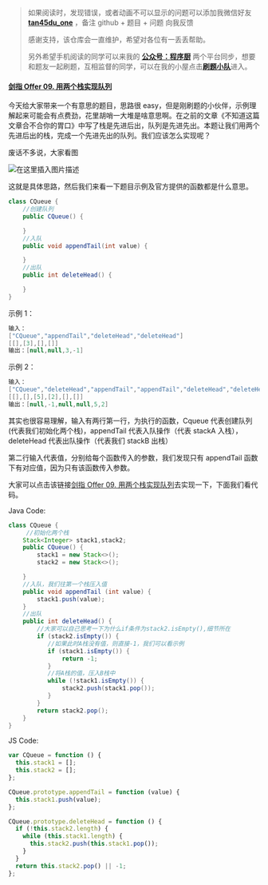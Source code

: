 > 如果阅读时，发现错误，或者动画不可以显示的问题可以添加我微信好友 **[tan45du_one](https://raw.githubusercontent.com/tan45du/tan45du.github.io/master/个人微信.15egrcgqd94w.jpg)** ，备注 github + 题目 + 问题 向我反馈
>
> 感谢支持，该仓库会一直维护，希望对各位有一丢丢帮助。
>
> 另外希望手机阅读的同学可以来我的 <u>[**公众号：程序厨**](https://raw.githubusercontent.com/tan45du/test/master/微信图片_20210320152235.2pthdebvh1c0.png)</u> 两个平台同步，想要和题友一起刷题，互相监督的同学，可以在我的小屋点击<u>[**刷题小队**](https://raw.githubusercontent.com/tan45du/test/master/微信图片_20210320152235.2pthdebvh1c0.png)</u>进入。

#### [剑指 Offer 09. 用两个栈实现队列](https://leetcode-cn.com/problems/yong-liang-ge-zhan-shi-xian-dui-lie-lcof/)

今天给大家带来一个有意思的题目，思路很 easy，但是刚刷题的小伙伴，示例理解起来可能会有点费劲，花里胡哨一大堆是啥意思啊。在之前的文章《不知道这篇文章合不合你的胃口》中写了栈是先进后出，队列是先进先出。本题让我们用两个先进后出的栈，完成一个先进先出的队列。我们应该怎么实现呢？

废话不多说，大家看图

![在这里插入图片描述](https://img-blog.csdnimg.cn/20210320141325908.gif)

这就是具体思路，然后我们来看一下题目示例及官方提供的函数都是什么意思。

```java
class CQueue {
    //创建队列
    public CQueue() {

    }
    //入队
    public void appendTail(int value) {

    }
    //出队
    public int deleteHead() {

    }
}
```

示例 1：

```java
输入：
["CQueue","appendTail","deleteHead","deleteHead"]
[[],[3],[],[]]
输出：[null,null,3,-1]
```

示例 2：

```java
输入：
["CQueue","deleteHead","appendTail","appendTail","deleteHead","deleteHead"]
[[],[],[5],[2],[],[]]
输出：[null,-1,null,null,5,2]
```

其实也很容易理解，输入有两行第一行，为执行的函数，Cqueue 代表创建队列(代表我们初始化两个栈)，appendTail 代表入队操作（代表 stackA 入栈），deleteHead 代表出队操作（代表我们 stackB 出栈）

第二行输入代表值，分别给每个函数传入的参数，我们发现只有 appendTail 函数下有对应值，因为只有该函数传入参数。

大家可以点击该链接[剑指 Offer 09. 用两个栈实现队列](https://leetcode-cn.com/problems/yong-liang-ge-zhan-shi-xian-dui-lie-lcof/)去实现一下，下面我们看代码。

Java Code:

```java
class CQueue {
     //初始化两个栈
    Stack<Integer> stack1,stack2;
    public CQueue() {
        stack1 = new Stack<>();
        stack2 = new Stack<>();

    }
    //入队，我们往第一个栈压入值
    public void appendTail (int value) {
        stack1.push(value);
    }
    //出队
    public int deleteHead() {
        //大家可以自己思考一下为什么if条件为stack2.isEmpty(),细节所在
        if (stack2.isEmpty()) {
           //如果此时A栈没有值，则直接-1，我们可以看示例
           if (stack1.isEmpty()) {
               return -1;
           }
           //将A栈的值，压入B栈中
           while (!stack1.isEmpty()) {
               stack2.push(stack1.pop());
           }
        }
        return stack2.pop();
    }
}
```

JS Code:

```javascript
var CQueue = function () {
  this.stack1 = [];
  this.stack2 = [];
};

CQueue.prototype.appendTail = function (value) {
  this.stack1.push(value);
};

CQueue.prototype.deleteHead = function () {
  if (!this.stack2.length) {
    while (this.stack1.length) {
      this.stack2.push(this.stack1.pop());
    }
  }
  return this.stack2.pop() || -1;
};
```

